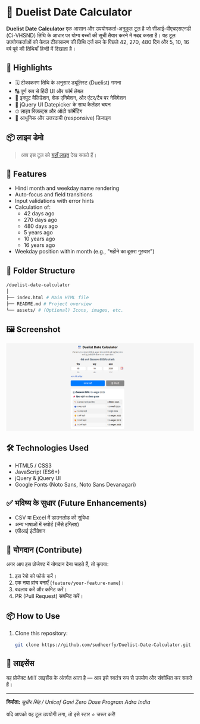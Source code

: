# 📆 Duelist Date Calculator

**Duelist Date Calculator** एक आसान और उपयोगकर्ता-अनुकूल टूल है जो सीआई-वीएचएसएनडी (Ci-VHSND) तिथि के आधार पर योग्य बच्चों की सूची तैयार करने में मदद करता है। यह टूल उपयोगकर्ताओं को केवल टीकाकरण की तिथि दर्ज कर के पिछले 42, 270, 480 दिन और 5, 10, 16 वर्ष पूर्व की तिथियाँ हिन्दी में दिखाता है।

## 🌟 Highlights

- 🗓 टीकाकरण तिथि के अनुसार ड्यूलिस्ट (Duelist) गणना
- 🔠 पूर्ण रूप से हिंदी UI और फॉर्म लेबल
- 🔁 इनपुट वैलिडेशन, शेक एनिमेशन, और एंटर/टैब पर नेविगेशन
- 📆 jQuery UI Datepicker के साथ कैलेंडर चयन
- ⏱ लाइव रिज़ल्ट्स और ऑटो फॉर्मेटिंग
- 🔧 आधुनिक और उत्तरदायी (responsive) डिजाइन

## 📦 लाइव डेमो

> आप इस टूल को [यहाँ लाइव](https://sudheerfy.github.io/Duelist-Date-Calculator) देख सकते हैं।

## 🚀 Features

- Hindi month and weekday name rendering
- Auto-focus and field transitions
- Input validations with error hints
- Calculation of:
  - 42 days ago
  - 270 days ago
  - 480 days ago
  - 5 years ago
  - 10 years ago
  - 16 years ago
- Weekday position within month (e.g., "महीने का दूसरा गुरुवार")

## 📁 Folder Structure
```bash
/duelist-date-calculator
│
├── index.html # Main HTML file
├── README.md # Project overview
└── assets/ # (Optional) Icons, images, etc.
```

## 🖼 Screenshot

![App Screenshot](screenshot.png) 

## 🛠️ Technologies Used

- HTML5 / CSS3
- JavaScript (ES6+)
- jQuery & jQuery UI
- Google Fonts (Noto Sans, Noto Sans Devanagari)

## ✅ भविष्य के सुधार (Future Enhancements)

- CSV या Excel में डाउनलोड की सुविधा
- अन्य भाषाओं में सपोर्ट (जैसे इंग्लिश)
- एपीआई इंटीग्रेशन

## 🤝 योगदान (Contribute)

अगर आप इस प्रोजेक्ट में योगदान देना चाहते हैं, तो कृपया:

1. इस रेपो को फोर्क करें।
2. एक नया ब्रांच बनाएँ (`feature/your-feature-name`)।
3. बदलाव करें और कमिट करें।
4. PR (Pull Request) सबमिट करें।

## 📦 How to Use

1. Clone this repository:
   ```bash
   git clone https://github.com/sudheerfy/Duelist-Date-Calculator.git
   ```
   
## 📜 लाइसेंस

यह प्रोजेक्ट MIT लाइसेंस के अंतर्गत आता है — आप इसे स्वतंत्र रूप से उपयोग और संशोधित कर सकते हैं।

---

**निर्माता:** *सुधीर सिंह / Unicef Gavi Zero Dose Program Adra India*

यदि आपको यह टूल उपयोगी लगा, तो इसे स्टार ⭐ जरूर करें!   
